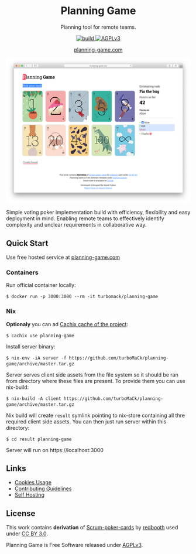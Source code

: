 <div align="center">
    <h1>Planning Game</h1>
    <p>Planning tool for remote teams.</p>
    <!-- Badges -->
    <a href="https://travis-ci.org/turboMaCk/planning-game">
        <img src="https://travis-ci.org/turboMaCk/planning-game.svg?branch=master" alt="build">
    </a>
    <a href="https://www.gnu.org/licenses/agpl-3.0.en.html">
        <img src="https://img.shields.io/badge/license-AGPLv3-brightgreen.svg" alt="AGPLv3">
    <a>
    <p><a href="http://planning-game.com">planning-game.com</a></p>
</div>

![screenshot](docs/screenshot.png)

Simple voting poker implementation build with efficiency,
flexibility and easy deployment in mind.
Enabling remote teams to effectively identify complexity
and unclear requirements in collaborative way.

## Quick Start

Use free hosted service at [planning-game.com](http://planning-game.com)

### Containers

Run official container locally:

```shell
$ docker run -p 3000:3000 --rm -it turbomack/planning-game
```

### Nix

**Optionaly** you can ad [Cachix cache of the project](https://app.cachix.org/cache/planning-game):

```shell
$ cachix use planning-game
```

Install server binary:

```
$ nix-env -iA server -f https://github.com/turboMaCk/planning-game/archive/master.tar.gz
```

Server serves client side assets from the file system so it should be ran from directory
where these files are present. To provide them you can use nix-build:

```
$ nix-build -A client https://github.com/turboMaCk/planning-game/archive/master.tar.gz
```

Nix build will create `result` symlink pointing to nix-store containing all thre required client side assets.
You can then just run server within this directory:

```
$ cd result planning-game
```

Server will run on https://localhost:3000

## Links

- [Cookies Usage](docs/COOKIES.md)
- [Contributing Guidelines](CONTRIBUTING.md)
- [Self Hosting](docs/HOSTING.md)

## License

This work contains **derivation** of [Scrum-poker-cards](https://github.com/redbooth/Scrum-poker-cards)
by [redbooth](https://redbooth.com/) used under [CC BY 3.0](https://creativecommons.org/licenses/by/3.0/).

Planning Game is Free Software released under [AGPLv3](https://www.gnu.org/licenses/agpl-3.0.en.html).
